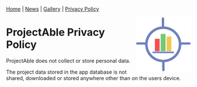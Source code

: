 [Home](index) <a name="Index"></a> | [News](News) <a name="News"></a> | [Gallery](gallery) <a name="Gallery"></a> | [Privacy Policy](PrivacyPolicy) <a name="Privacy Policy"></a>

<img style="float: right;" src="img/1024.png" height="150px" width="150px">

# ProjectAble Privacy Policy

ProjectAble does not collect or store personal data. 

The project data stored in the app database is not shared, downloaded or stored anywhere other than on the users device.
